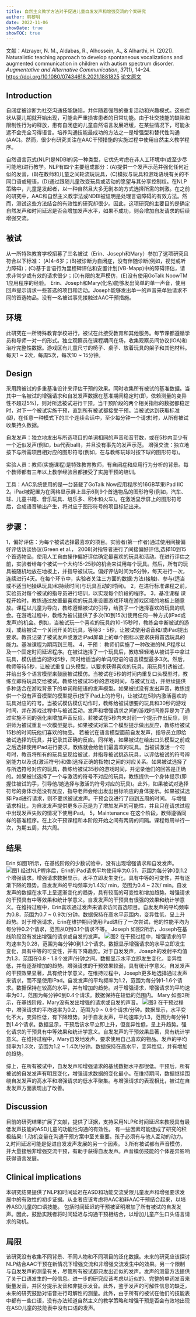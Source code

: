 ```yaml
---
title: 自然主义教学方法对于促进儿童自发发声和增强交流的个案研究
author: 韩黎明
date: 2022-11-06
showDate: true
showTOC: true
---
```

文献：Alzrayer, N. M., Aldabas, R., Alhossein, A., & Alharthi, H. (2021). Naturalistic teaching approach to develop spontaneous vocalizations and augmented communication in children with autism spectrum disorder. _Augmentative and Alternative Communication_, _37_(1), 14–24. https://doi.org/10.1080/07434618.2021.1881825
[论文原文](../Source_Files/2022-11-06-HLM9.pdf)
## Introduction

自闭症被诊断为社交沟通技能缺陷，并伴随着强烈的重复活动和兴趣模式。这些症状从婴儿期就开始出现，可能会严重损害患者的日常功能。由于社交技能的缺陷和限制性行为的释放，患有自闭症的儿童自然语言发展迟缓，在某些情况下，可能永远不会完全习得语言。培养沟通技能最成功的方法之一是增强型和替代性沟通(AAC)。然而，很少有研究关注在AAC干预措施的实施过程中使用自然主义教学程序。


自然语言范式(NLP)是NDBI的另一种类型，它优先考虑在非人工环境中(或至少尽可能地)进行教学。NLP有四个主要组成部分：(A)提供一个发声示范并强化任何近似的发音，(B)在教师和儿童之间轮流玩玩具，(C)模拟与玩具和游戏语境有关的不同口语或短语，(D)通过跟随儿童改变玩具或活动的愿望与其分享控制权。在NLP策略中，儿童是发起者，以一种自然且大多无剧本的方式选择所需的刺激。在之前的研究中，AAC和自然主义教学法或NDBI被证明是处理言语障碍的有效方法。然而，测试这些方法结合的有效性的研究却很少。因此，这项研究的主要目的是确定自然发声和时间延迟是否会增加发声水平，如果不成功，则会增加自发请求的后续增强交流。
## 被试
从一所特殊教育学校招募了三名被试（Erin、Joseph和Mary）参加了这项研究且符合以下标准：
(A)4-6岁；(B)被诊断为自闭症，没有伴随诊断(例如，视觉或听力障碍)；(C)基于言语行为里程碑评估和安置计划(VB-Mapp)中的障碍评估，请求非常少或有效的请求很少；(D)有限的发声模仿，(E)没有使用GoTalk NoowTM 1应用程序的经验。
Erin、Joseph和Mary(化名)能够发出简单的单一声音，使用回声提示请求一些首选的项目和活动。Joseph能够发出单一的声音来单独请求不同的首选物品。没有一名被试事先接触过AAC干预措施。
## 环境
此研究在一所特殊教育学校进行，被试在此接受教育和其他服务。每节课都遵循学员和导师一对一的形式。独立观察员在课程期间在场，收集观察员间协议(IOA)和治疗完整性数据。游戏区有儿童尺寸的椅子、桌子、放着玩具的架子和其他材料。每天1 ~ 2次，每周5次，每次10 ~ 15分钟。
## Design
采用跨被试的多重基准设计来评估干预的效果。同时收集所有被试的基准数据。当其中一名被试的增强请求和自发发声数据在基准期间稳定时(即，依赖测量的变异性不超过5%)，则对所选被试进行干预。当干预阶段的两个相关指标的数据都稳定时，对下一个被试实施干预，直到所有被试都接受干预。当被试达到获取标准(即，在任意一种模式下的三个连续会话中，至少每分钟一个请求)时，从所有被试收集持久数据。

自发发声：独立地发出与所选项目的单词相同的声音和音节数，或在5秒内至少有一个近似发声(例如，ba代表ball)，并且没有事先的发声示范。
增强交流：独立地按下与所需项目相对应的图形符号(例如，在与教练玩球时按下球的图形符号)。

实验人员：教师(实施课程)是特殊教育教师，有自闭症和应用行为分析的背景。每个教师都有三年以上教学经验且都接受了实施干预的培训。

工具：AAC系统使用的是一台装载了GoTalk Now应用程序的16GB苹果iPad IIC 2。iPad被配置为在网格显示屏上显示6到9个首选物品的图形符号(例如，汽车、球、儿童书籍、音乐玩具、培乐多、积木和火车)。在激活显示屏上的图形符号后，合成语音输出产生，将对应于图形符号的项目标记出来。

## 步骤：
1，偏好评估：为每个被试选择最喜欢的项目。实验者(第一作者)通过使用间接偏好评估访谈协议(Green et al.， 2008)对指导者进行了间接偏好评估,选择10到15个首选物品，使用人工自由操作偏好评估确定最喜欢的玩具和活动。在进行评估之前，实验者给每个被试一个大约15-25秒的机会来试用每个玩具。然后，所有的玩具被随机地放在地板上，并指导被试玩。偏好评估时间为5分钟，每天进行一次，连续进行4天。在每个环节中，实验者关注三方面的数据:方法(接触)、参与(适当或不适当地操纵玩具)和持续时间(与玩具互动的时间)。
2，在进行标准课程之前，实验员对每个被试的指导员进行培训，以实现每个阶段的程序。
3，基准课程
课程开始时，教练通过放置最喜欢的玩具来设置游戏环境在游戏区域的地板上随意放。课程以儿童为导向，教练遵循被试的引导，给孩子一个选择喜欢的玩具的机会。在游戏过程中，教练为被试提供了多次(10到15次)使用任何一种方式(iPad或发声)的机会。例如，当被试玩一个喜欢的玩具约10-15秒时，教练会中断被试的游戏，或给被试一个关闭开关的玩具，等待3 - 5秒，让被试使用语音和/或iPad提出要求。教员记录了被试发声或激活iPad屏幕上的单个图标以要求获得首选玩具的能力。基准课程为期两到三周。
4，干预：
教师们实施了一种改进的NLP程序以及一个固定时间延迟程序。在被试选择了一个玩具后，教练轻轻地从被试手中拿过玩具，模仿适当的游戏5秒，同时给适当的单词/短语的语言模型最多3次。然后，教师等待5秒，让被试重复口头模型，以要求获得喜欢的玩具。用玩具引诱被试，并给出多个语言模型来鼓励被试模仿。当被试在5秒的时间内重复口头模型时，教练立即将玩具交给被试。教练给被试35秒的游戏时间，与被试互动，并继续提供多种适合在游戏背景下的单词和短语的发声模型。如果被试没有发出声音，教练提供一个没有声音模型的模型提示(按下iPad上的符号)，让被试在5秒内激活喜欢的玩具对应的符号。当被试模仿模仿动作时，教练给被试想要的玩具和30秒的游戏时间，并在游戏过程中与被试互动。发声和增强请求之间的游戏时间差异是为了通过实施不同的强化来增加声音反应。若被试在5秒内未对前一个提示作出反应，则讲师为被试重复一次模型提示。如果被试对第二个模型提示做出反应，教练给被试15秒的时间玩他们喜欢的物品。
若被试在语言模型面前自发发声，指导员立即给被试选择的玩具，并记录其正确的反应。同样地，如果被试在给出口头模型之前或之后选择使用iPad进行要求，教练就会给他们最喜欢的玩具。当被试激活一个符号时，教员将所有的玩具呈现给被试，并指导被试挑选玩具，以评估被试的符号辨别能力以及说(激活符号)和做(选择正确的指物)之间的对应关系。如果被试选择了与所选符号对应的玩具，教练给被试35秒的游戏时间，并记录他们的回答是正确的。如果被试选择了一个与激活的符号不对应的玩具，教练提供一个身体提示(即握住被试的手，引导他/她选择与激活的符号对应的玩具)。此外，如果被试对选择符号的身体示范没有反应，指导老师会给出发出目标响应的身体提示。如果被试选择iPad进行请求，则不要求被试发声。干预会议进行了四到五周的时间。
与增强请求相比，为自发发声提供更多示范是为了增加发声的可能性，并且只在请求过程中出现发声失败的情况下使用iPad。
5，Maintenance
在这个阶段，教师遵循同样的基准程序。在上次干预课程和本阶段开始之间有两周的间隔。课程每周举行一次，为期五周，共六周。
## 结果
Erin
如图1所示，在基线阶段的少数试验中，没有出现增强请求和自发发声。
![图1](../Supporting_Information/2022-11-06-HLM9-Fig1.png)
经过NLP程序后，Erin的iPad请求平均使用率为0.51，范围为每分钟0到1.2个增强请求。增强请求数据显示，水平立即发生变化，具有中等的可变性，并有逐渐下降的趋势。自发发声的平均频率为1.4次/ min，范围为0.4 ~ 2次/ min。自发发声的数据在水平上呈逐渐变化的趋势，具有较高的可变性和增加趋势。增强请求的干预具有中等效果和统计学意义。自发发声的干预具有很强的效果和统计学意义。在维持过程中，Erin喜欢通过发声来请求访问首选项目。自发发声的平均频率为0.8，范围为0.7 ~ 0.9次/分钟。数据保持在高水平范围内，变异性低，呈上升趋势。对于增强请求，Erin在维护期间使用iPad进行了一次尝试，他的性能平均为每分钟0.2个请求，范围从0到0.1个请求不等。
Joseph
如图2所示，Joseph在基线阶段没有发出增强的请求或自发的发声。
![图2](../Supporting_Information/2022-11-06-HLM9-Fig2.png)
在干预过程中，增强请求的平均速率为0.28，范围为每分钟0到1.2个请求。数据显示增强请求的水平立即发生变化，具有中等的可变性，并有下降趋势。对于自发发声，Joseph的发射平均值为1.3，范围在0.8 - 1.8个发声/分钟之间。数据显示水平立即发生变化，变异性低，并有逐渐增加的趋势。增强请求的干预效果较弱，具有统计学意义。自发发声的干预效果显著，具有统计学意义。在维持过程中，Joseph更多地选择通过发声来请求，而不是使用iPad。自发发声的平均频率为1.2，范围为每分钟1-1.6个请求。数据保持在较高的水平，并有增加的趋势。对于增强请求，增强请求的平均速率为0.1，范围为每分钟0到0.4个请求。数据保持在较低的范围内。
Mary
如图3所示，在基线阶段，Mary没有发出增强的请求或自发的声音。
![图3](../Supporting_Information/2022-11-06-HLM9-Fig3.png)
在干预过程中，增强请求的平均速率为0.2，范围为0 ~ 0.6个请求/分钟。数据显示，水平变化不大，变异性低，有下降趋势。对于自发发声，平均速率为1.3，范围为每分钟1到1.4个请求。数据显示，干预后该水平立即上升，但变异性低，呈上升趋势。强化请求的干预具有中等效果和统计学意义。自发发声的干预效果显著，具有统计学意义。在维持过程中，Mary自发地发声，要求使用自己喜欢的物品。发声的平均频率为1.3次，范围为1.2 ~ 1.4次/分钟。数据保持在高水平，变异性低，并有增加的趋势。

综上，在所有被试中，自发发声和增强请求的基线数据水平都很低。干预后，所有被试的自发发声有明显变化，增强请求数据的变化最小。在维持期间，数据继续围绕自发发声的高水平和增强请求的低水平聚集。与增强请求的表现相比，被试在自发发声方面表现出了改善。
## Discussion
目前的研究结果扩展了文献，提供了证据，支持采用NLP和时间延迟来教授具有最低发声技能的ASD儿童的功能性沟通的有效性。
有一些因素可能促成了研究的积极结果:
1,动机变量在沟通干预方案中至关重要。孩子必须有与他人互动的动力。
2,时间延迟可能是促进自发发声发展的另一个因素。
3,所有被试都有声音模仿，并大量接触非增强交流干预，有助于获得自发发声。声音模仿技能的个体差异影响获得语言发展。

## Clinical implications
本研究结果提供了NLP和时间延迟在ASD和功能交流受限儿童发声和增强要求发展中的有效性的初步证据。从业者应该考虑将AAC和非AAC干预结合起来，以培养ASD儿童的口语技能。
包括时间延迟的干预被证明增加了所有被试的自发发声。因此，鼓励实践者将时间延迟与沟通干预相结合，以增加儿童产生口头语言请求的动机。
## 局限
该研究没有收集不同背景、不同人物和不同项目的泛化数据。未来的研究应该探讨NLP结合AAC干预在新情况下增强交流和非增强交流发生中的效果。另一个限制与自发发声的测量有关，尽管所有被试都只发出近似的发声。发声的测量方法提供了关于口语发生的一般信息。进一步的研究应该考虑以近似的、完整的单词发音来衡量发音，并区分提示发音和非提示发音。此外，鉴于发声的可解性信息的缺乏，未来的研究鼓励对语音进行可解性的测量。此外，由于所有的被试在他们的技能表中都有一些口语，没有办法知道自然主义的教学策略和增强干预是否会有效地出现在ASD儿童的技能表中没有口语的发声。
